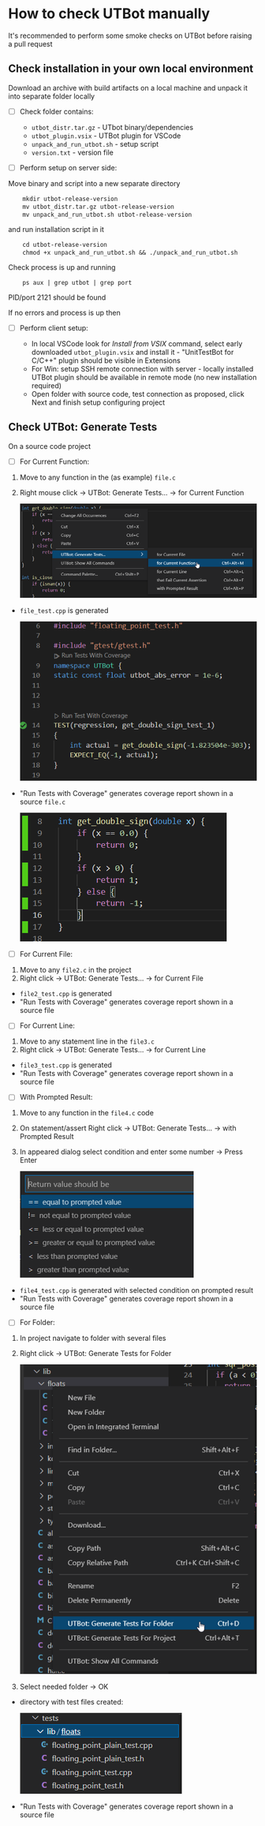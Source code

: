 # How to check UTBot manually

It's recommended to perform some smoke checks on UTBot before raising a pull request

## Check installation in your own local environment

Download an archive with build artifacts on a local machine and unpack it into separate folder locally

- [ ] Check folder contains:

    - ```utbot_distr.tar.gz``` - UTbot binary/dependencies
    - ```utbot_plugin.vsix``` - UTBot plugin for VSCode
    - ```unpack_and_run_utbot.sh``` - setup script
    - ```version.txt``` - version file


- [ ] Perform setup on server side:

Move binary and script into a new separate directory

```
    mkdir utbot-release-version
    mv utbot_distr.tar.gz utbot-release-version
    mv unpack_and_run_utbot.sh utbot-release-version
```

and run installation script in it

```
    cd utbot-release-version
    chmod +x unpack_and_run_utbot.sh && ./unpack_and_run_utbot.sh
```

Check process is up and running

```
    ps aux | grep utbot | grep port
```

PID/port 2121 should be found

If no errors and process is up then

- [ ] Perform client setup:

    - In local VSCode look for *Install from VSIX* command, select early downloaded ```utbot_plugin.vsix``` and install
      it - "UnitTestBot for C/C++" plugin should be visible in Extensions
    - For Win: setup SSH remote connection with server - locally installed UTBot plugin should be available in remote
      mode (no new installation required)
    - Open folder with source code, test connection as proposed, click Next and finish setup configuring project

## Check UTBot: Generate Tests

On a source code project

- [ ] For Current Function:

1. Move to any function in the (as example) ```file.c```
2. Right mouse click &rarr; UTBot: Generate Tests... &rarr; for Current Function

   ![1](pics/VSCode_CurrentFunction.png "Generating tests example")

- ```file_test.cpp``` is generated

  ![2](pics/VSCode_CurrentFunction2.png "Run Tests With Coverage")

- "Run Tests with Coverage" generates coverage report shown in a source ```file.c```

  ![3](pics/VSCode_CurrentFunction3.png "Coverage ")


- [ ] For Current File:

1. Move to any `file2.c` in the project
2. Right click &rarr; UTBot: Generate Tests... &rarr; for Current File

- `file2_test.cpp` is generated
- "Run Tests with Coverage" generates coverage report shown in a source file


- [ ] For Current Line:

1. Move to any statement line in the `file3.c`
2. Right click &rarr; UTBot: Generate Tests... &rarr; for Current Line

- `file3_test.cpp` is generated
- "Run Tests with Coverage" generates coverage report shown in a source file


- [ ] With Prompted Result:

1. Move to any function in the `file4.c` code
2. On statement/assert Right click &rarr; UTBot: Generate Tests... &rarr; with Prompted Result
3. In appeared dialog select condition and enter some number &rarr; Press Enter

   ![1](pics/VSCode_withPrompted1.png "Prompted Input ")

- `file4_test.cpp` is generated with selected condition on prompted result
- "Run Tests with Coverage" generates coverage report shown in a source file


- [ ] For Folder:

1. In project navigate to folder with several files
2. Right click &rarr; UTBot: Generate Tests for Folder

   ![1](pics/VSCode_ForFolder1.png "Generating tests for folder example")

3. Select needed folder &rarr; OK

- directory with test files created:

  ![2](pics/VSCode_ForFolder3.png "Generated folder")

- "Run Tests with Coverage" generates coverage report shown in a source file
  







